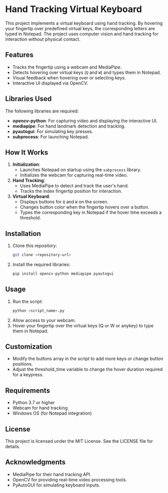 # Hand Tracking Virtual Keyboard

This project implements a virtual keyboard using hand tracking. By hovering your fingertip over predefined virtual keys, the corresponding letters are typed in Notepad. The project uses computer vision and hand tracking for interaction without physical contact.

## Features

- Tracks the fingertip using a webcam and MediaPipe.
- Detects hovering over virtual keys (`Q` and `W`) and types them in Notepad.
- Visual feedback when hovering over or selecting keys.
- Interactive UI displayed via OpenCV.

## Libraries Used

The following libraries are required:

- **opencv-python**: For capturing video and displaying the interactive UI.
- **mediapipe**: For hand landmark detection and tracking.
- **pyautogui**: For simulating key presses.
- **subprocess**: For launching Notepad.

## How It Works

1. **Initialization**:
   - Launches Notepad on startup using the `subprocess` library.
   - Initializes the webcam for capturing real-time video.
2. **Hand Tracking**:
   - Uses MediaPipe to detect and track the user's hand.
   - Tracks the index fingertip position for interaction.
3. **Virtual Keyboard**:
   - Displays buttons for `Q` and `W` on the screen.
   - Changes button color when the fingertip hovers over a button.
   - Types the corresponding key in Notepad if the hover time exceeds a threshold.

## Installation

1. Clone this repository:
    ```bash
    git clone <repository-url>
    ```
2. Install the required libraries:
    ```bash
    pip install opencv-python mediapipe pyautogui
    ```

## Usage

1. Run the script:
    ```bash
    python <script_name>.py
    ```
2. Allow access to your webcam.
3. Hover your fingertip over the virtual keys (Q or W or anykey) to type them in Notepad.

## Customization

- Modify the buttons array in the script to add more keys or change button positions.
- Adjust the threshold_time variable to change the hover duration required for a keypress.

## Requirements

- Python 3.7 or higher
- Webcam for hand tracking
- Windows OS (for Notepad integration)

## License

This project is licensed under the MIT License. See the LICENSE file for details.

## Acknowledgments

- MediaPipe for their hand tracking API.
- OpenCV for providing real-time video processing tools.
- PyAutoGUI for simulating keyboard inputs.
